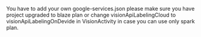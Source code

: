 You have to add your own google-services.json please make sure you have project upgraded to blaze plan or change visionApiLabelingCloud to visionApiLabelingOnDevide in VisionActivity in case you can use only spark plan.
